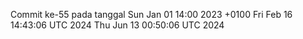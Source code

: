 Commit ke-55 pada tanggal Sun Jan 01 14:00 2023 +0100
Fri Feb 16 14:43:06 UTC 2024
Thu Jun 13 00:50:06 UTC 2024
